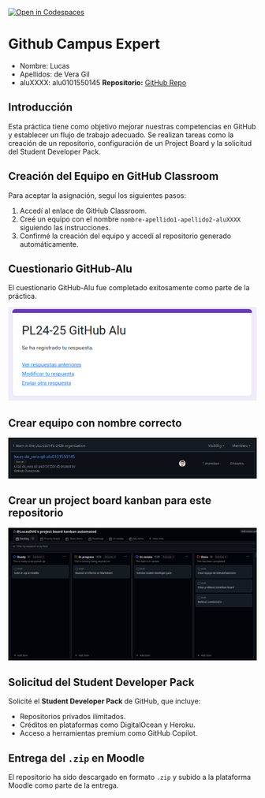 [![Open in Codespaces](https://classroom.github.com/assets/launch-codespace-2972f46106e565e64193e422d61a12cf1da4916b45550586e14ef0a7c637dd04.svg)](https://classroom.github.com/open-in-codespaces?assignment_repo_id=17886301)
# Github Campus Expert 

- Nombre: Lucas
- Apellidos: de Vera Gil
- aluXXXX: alu0101550145
**Repositorio:** [GitHub Repo]([https://github.com/tu-repo](https://github.com/ULL-ESIT-PL-2425/github-campus-expert-lucas-de_vera-gil-alu0101550145))

## Introducción  
Esta práctica tiene como objetivo mejorar nuestras competencias en GitHub y establecer un flujo de trabajo adecuado. Se realizan tareas como la creación de un repositorio, configuración de un Project Board y la solicitud del Student Developer Pack.

## Creación del Equipo en GitHub Classroom  
Para aceptar la asignación, seguí los siguientes pasos:  
1. Accedí al enlace de GitHub Classroom.  
2. Creé un equipo con el nombre `nombre-apellido1-apellido2-aluXXXX` siguiendo las instrucciones.  
3. Confirmé la creación del equipo y accedí al repositorio generado automáticamente.  

## Cuestionario GitHub-Alu  
El cuestionario GitHub-Alu fue completado exitosamente como parte de la práctica.  

![correo de confirmacion del cuestionario](docs/Formulario.png)

## Crear equipo con nombre correcto

![equipo](docs/team_name.png)

## Crear un project board kanban para este repositorio

![project board kanban](docs/kanban_update.png)

## Solicitud del Student Developer Pack  
Solicité el **Student Developer Pack** de GitHub, que incluye:  
- Repositorios privados ilimitados.  
- Créditos en plataformas como DigitalOcean y Heroku.  
- Acceso a herramientas premium como GitHub Copilot.  

## Entrega del `.zip` en Moodle  
El repositorio ha sido descargado en formato `.zip` y subido a la plataforma Moodle como parte de la entrega.  
